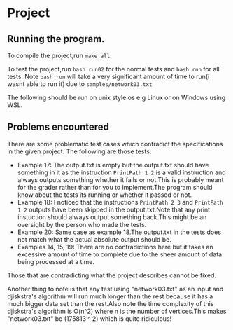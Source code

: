 # Project
## Running the program.

To compile the project,run `make all`.

To test the project,run `bash run02` for the normal tests and `bash run` for all tests.
Note `bash run` will take a very significant amount of time to run(i wasnt able to run it) due to `samples/network03.txt` 

The following should be run on unix style os e.g Linux or on Windows using WSL.

## Problems encountered
There are some problematic test cases which contradict the specifications in the given project:
The following are those tests:
 - Example 17: The output.txt is empty but the output.txt should have something in it as the instruction `PrintPath 1 2` is a valid instruction and always outputs something whether it fails or not.This is probably meant for the grader rather than for you to implement.The program should know about the tests its running or whether it passed or not.
 - Example 18: I noticed that the instructions `PrintPath 2 3` and `PrintPath 1 2` outputs have been skipped in the output.txt.Note that any print instuction should always output something back.This might be an oversight by the person who made the tests.
 - Example 20: Same case as example 18.The output.txt in the tests does not match what the actual absolute output should be.
 - Examples 14, 15, 19: There are no contradictions here but it takes an excessive amount of time to complete due to the sheer amount of data being processed at a time.
 
Those that are contradicting what the project describes cannot be fixed.
 
Another thing to note is that any test using "network03.txt" as an input and djiskstra's algorithm will run much longer than the rest because it has a much bigger data set than the rest.Also note the time complexity of this djiskstra's algorithm  is O(n^2) where n is the number of vertices.This makes "network03.txt" be (175813 ^ 2) which is quite ridiculous!
